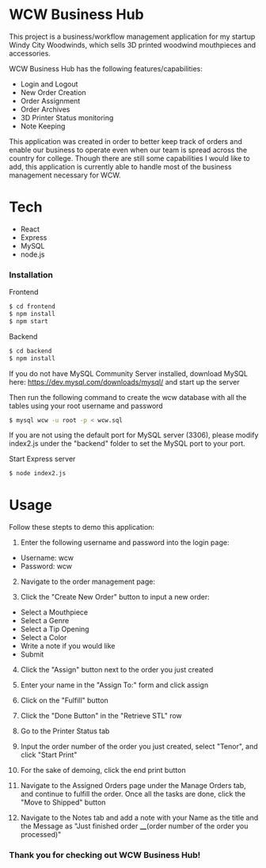 # WCW Business Hub

This project is a business/workflow management application for my startup Windy City Woodwinds, which sells 3D printed woodwind mouthpieces and accessories.

WCW Business Hub has the following features/capabilities:

- Login and Logout
- New Order Creation
- Order Assignment
- Order Archives
- 3D Printer Status monitoring
- Note Keeping

This application was created in order to better keep track of orders and enable our business to operate even when our team is spread across the country for college. Though there are still some capabilities I would like to add, this application is currently able to handle most of the business management necessary for WCW.

# Tech

- React
- Express
- MySQL
- node.js

### Installation

Frontend

```sh
$ cd frontend
$ npm install
$ npm start
```

Backend

```sh
$ cd backend
$ npm install
```

If you do not have MySQL Community Server installed, download MySQL here: https://dev.mysql.com/downloads/mysql/ and start up the server

Then run the following command to create the wcw database with all the tables using your root username and password

```sh
$ mysql wcw -u root -p < wcw.sql
```

If you are not using the default port for MySQL server (3306), please modify index2.js under the "backend" folder to set the MySQL port to your port.

Start Express server

```sh
$ node index2.js
```

# Usage

Follow these stepts to demo this application:

1. Enter the following username and password into the login page:

- Username: wcw
- Password: wcw

2. Navigate to the order management page:

3. Click the "Create New Order" button to input a new order:

- Select a Mouthpiece
- Select a Genre
- Select a Tip Opening
- Select a Color
- Write a note if you would like
- Submit

4. Click the "Assign" button next to the order you just created

5. Enter your name in the "Assign To:" form and click assign

6. Click on the "Fulfill" button

7. Click the "Done Button" in the "Retrieve STL" row

8. Go to the Printer Status tab

9. Input the order number of the order you just created, select "Tenor", and click "Start Print"

10. For the sake of demoing, click the end print button

11. Navigate to the Assigned Orders page under the Manage Orders tab, and continue to fulfill the order. Once all the tasks are done, click the "Move to Shipped" button

12. Navigate to the Notes tab and add a note with your Name as the title and the Message as "Just finished order **\_\_**(order number of the order you processed)"

### Thank you for checking out WCW Business Hub!
